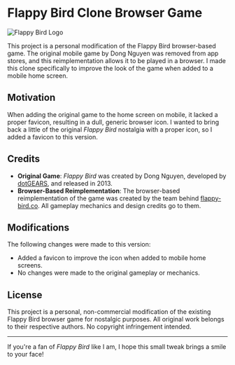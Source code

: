 # Flappy Bird Clone Browser Game

![Flappy Bird Logo](https://dotgears.com/img/flappybird_original_icon_256.png)

This project is a personal modification of the Flappy Bird browser-based game. The original mobile game by Dong Nguyen was removed from app stores, and this reimplementation allows it to be played in a browser. I made this clone specifically to improve the look of the game when added to a mobile home screen.

## Motivation

When adding the original game to the home screen on mobile, it lacked a proper favicon, resulting in a dull, generic browser icon. I wanted to bring back a little of the original *Flappy Bird* nostalgia with a proper icon, so I added a favicon to this version. 

## Credits

- **Original Game**: *Flappy Bird* was created by Dong Nguyen, developed by [dotGEARS](https://dotgears.com/games/flappybird), and released in 2013.
- **Browser-Based Reimplementation**: The browser-based reimplementation of the game was created by the team behind [flappy-bird.co](https://flappy-bird.co). All gameplay mechanics and design credits go to them.

## Modifications

The following changes were made to this version:
- Added a favicon to improve the icon when added to mobile home screens.
- No changes were made to the original gameplay or mechanics.

## License

This project is a personal, non-commercial modification of the existing Flappy Bird browser game for nostalgic purposes. All original work belongs to their respective authors. No copyright infringement intended.

---

If you're a fan of *Flappy Bird* like I am, I hope this small tweak brings a smile to your face!

